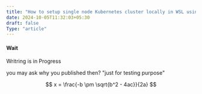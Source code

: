```yaml
---
title: "How to setup single node Kubernetes cluster locally in WSL using Kubeadm ?"
date: 2024-10-05T11:32:03+05:30
draft: false
Type: "article"
---
```


#### Wait

Writring is in Progress

you may ask why you published then? "just for testing purpose"

$$
x = \frac{-b \pm \sqrt{b^2 - 4ac}}{2a}
$$

